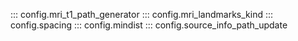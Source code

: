 ::: config.mri_t1_path_generator
::: config.mri_landmarks_kind
::: config.spacing
::: config.mindist
::: config.source_info_path_update
